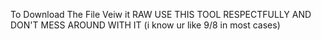 To Download The File Veiw it RAW
USE THIS TOOL RESPECTFULLY AND DON'T MESS AROUND WITH IT (i know ur like 9/8 in most cases)
